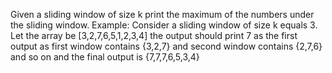  Given a sliding window of size k print the maximum of the numbers under
 the sliding window.
 Example: Consider a sliding window of size k equals 3. Let the array be 
[3,2,7,6,5,1,2,3,4] the output should print 7 as the first output as first window 
contains {3,2,7} and second window contains {2,7,6} and so on and the final output 
is {7,7,7,6,5,3,4}

